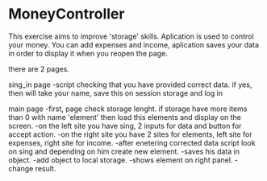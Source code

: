 # MoneyController

This exercise aims to improve 'storage' skills.
Aplication is used to control your money. You can add expenses and income, aplication saves your data in order to display it when you reopen the page.

there are 2 pages.

sing_in page 
  -script checking that you have provided correct data. if yes, then will take your name, save this on session storage and log in 
 
 main page
  -first, page check storage lenght. if storage have more items than 0 with name 'element' then load this elements and display on the screen.
  -on the left site you have sing, 2 inputs for data and button for accept action.
  -on the right site you have 2 sites for elements, left site for expenses, right site for income.
    -after enetering corrected data script look on sing and depending on him create new element.
      -saves his data in object.
      -add object to local storage.
      -shows element on right panel.
    -change result.
 
